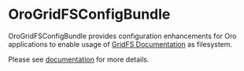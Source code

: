 # OroGridFSConfigBundle

OroGridFSConfigBundle provides configuration enhancements for Oro applications to enable usage of [GridFS Documentation](https://docs.mongodb.com/manual/core/gridfs/) as filesystem.

Please see [documentation](https://doc.oroinc.com/master/backend/bundles/platform/GridFSConfigBundle/) for more details.
